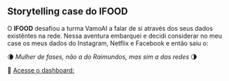 ## Storytelling case do IFOOD

O **IFOOD** desafiou a turma VamoAI a falar de si através dos seus dados existêntes na rede. Nessa aventura embarquei e decidi considerar no meu case os meus dados do Instagram, Netflix e Facebook e então saiu o: 





:waning_crescent_moon:  *_Mulher de fases, não a do Raimundos, mas sim a das redes_*    :last_quarter_moon:


:crescent_moon:	[Acesse o dashboard:]() 
